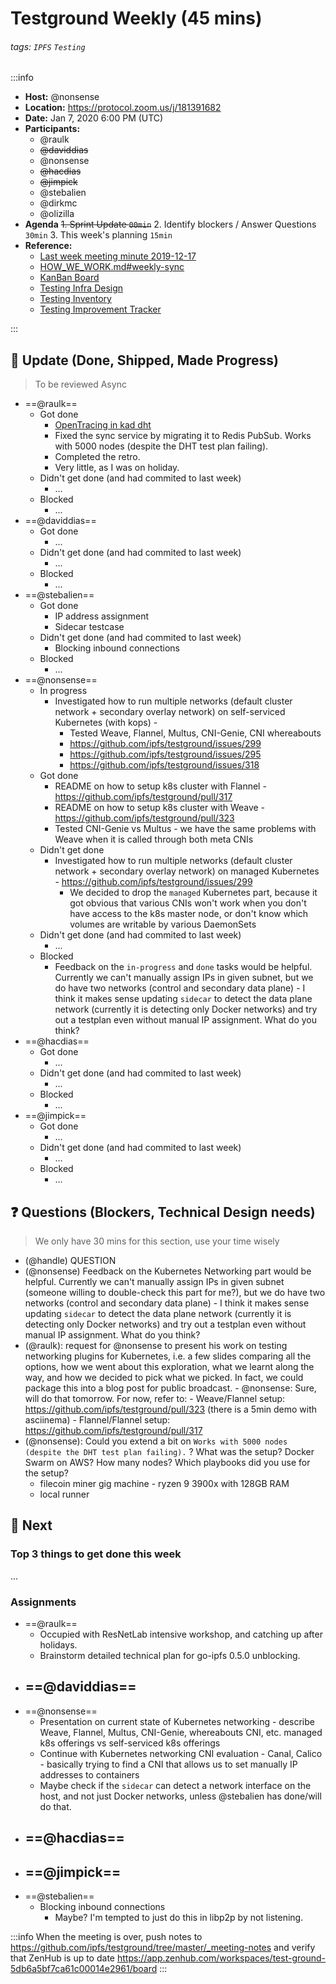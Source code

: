 Testground Weekly (45 mins)
===

###### tags: `IPFS` `Testing`

:::info
- **Host:** @nonsense
- **Location:** https://protocol.zoom.us/j/181391682
- **Date:** Jan 7, 2020 6:00 PM (UTC)
- **Participants:**
    - @raulk
    - ~~@daviddias~~
    - @nonsense
    - ~~@hacdias~~
    - ~~@jimpick~~
    - @stebalien
    - @dirkmc
    - @olizilla
- **Agenda**
  ~~1. Sprint Update `00min`~~
  2. Identify blockers / Answer Questions `30min`
  3. This week's planning `15min`
- **Reference:** 
  - [Last week meeting minute 2019-12-17](https://github.com/ipfs/testground/blob/master/_meeting-notes/2019-12-17.md)
  - [HOW_WE_WORK.md#weekly-sync](https://github.com/ipfs/testground/blob/master/docs/HOW_WE_WORK.md#weekly-sync)
  - [KanBan Board](https://app.zenhub.com/workspaces/test-ground-5db6a5bf7ca61c00014e2961/board)
  - [Testing Infra Design](https://github.com/ipfs/testground/blob/master/docs/SPEC.md)
  - [Testing Inventory](https://github.com/ipfs/testground/blob/master/docs/test-inventory.md)
  - [Testing Improvement Tracker](https://docs.google.com/spreadsheets/d/1xyqyGUF-oe3x9ln88YonVeOMWWdknik74lVgL_3dBY8/edit#gid=0)

:::

## :mega: Update (Done, Shipped, Made Progress)
> To be reviewed Async

- ==@raulk==
  - Got done
    - [OpenTracing in kad dht](https://github.com/libp2p/go-libp2p-kad-dht/compare/feat/tracing)
    - Fixed the sync service by migrating it to Redis PubSub. Works with 5000 nodes (despite the DHT test plan failing).
    - Completed the retro.
    - Very little, as I was on holiday.
  - Didn't get done (and had commited to last week)
    - ...
  - Blocked
    - ...
- ==@daviddias==
  - Got done
    - ...
  - Didn't get done (and had commited to last week)
    - ...
  - Blocked
    - ...
- ==@stebalien==
  - Got done
    - IP address assignment
    - Sidecar testcase
  - Didn't get done (and had commited to last week)
    - Blocking inbound connections
  - Blocked
    - ...
- ==@nonsense==
  - In progress
      - Investigated how to run multiple networks (default cluster network + secondary overlay network) on self-serviced Kubernetes (with kops) -
          - Tested Weave, Flannel, Multus, CNI-Genie, CNI whereabouts
          - https://github.com/ipfs/testground/issues/299
          - https://github.com/ipfs/testground/issues/295
          - https://github.com/ipfs/testground/issues/318
  - Got done
      - README on how to setup k8s cluster with Flannel - https://github.com/ipfs/testground/pull/317
      - README on how to setup k8s cluster with Weave - https://github.com/ipfs/testground/pull/323
      - Tested CNI-Genie vs Multus - we have the same problems with Weave when it is called through both meta CNIs
  - Didn't get done
      - Investigated how to run multiple networks (default cluster network + secondary overlay network) on managed Kubernetes - https://github.com/ipfs/testground/issues/299
          - We decided to drop the `managed` Kubernetes part, because it got obvious that various CNIs won't work when you don't have access to the k8s master node, or don't know which volumes are writable by various DaemonSets
  - Didn't get done (and had commited to last week)
    - ...
  - Blocked
    - Feedback on the `in-progress` and `done` tasks would be helpful. Currently we can't manually assign IPs in given subnet, but we do have two networks (control and secondary data plane) - I think it makes sense updating `sidecar` to detect the data plane network (currently it is detecting only Docker networks) and try out a testplan even without manual IP assignment. What do you think?
- ==@hacdias==
  - Got done
    - ...
  - Didn't get done (and had commited to last week)
    - ...
  - Blocked
    - ... 
- ==@jimpick==
  - Got done
    - ...
  - Didn't get done (and had commited to last week)
    - ...
  - Blocked
    - ...

## :question: Questions (Blockers, Technical Design needs)
> We only have 30 mins for this section, use your time wisely

- (@handle) QUESTION
- (@nonsense) Feedback on the Kubernetes Networking part would be helpful. Currently we can't manually assign IPs in given subnet (someone willing to double-check this part for me?), but we do have two networks (control and secondary data plane) - I think it makes sense updating `sidecar` to detect the data plane network (currently it is detecting only Docker networks) and try out a testplan even without manual IP assignment. What do you think?
- (@raulk): request for @nonsense to present his work on testing networking plugins for Kubernetes, i.e. a few slides comparing all the options, how we went about this exploration, what we learnt along the way, and how we decided to pick what we picked. In fact, we could package this into a blog post for public broadcast.
        - @nonsense: Sure, will do that tomorrow. For now, refer to:
            - Weave/Flannel setup: https://github.com/ipfs/testground/pull/323 (there is a 5min demo with asciinema)
            - Flannel/Flannel setup: https://github.com/ipfs/testground/pull/317
- (@nonsense): Could you extend a bit on `Works with 5000 nodes (despite the DHT test plan failing).` ? What was the setup? Docker Swarm on AWS? How many nodes? Which playbooks did you use for the setup?
    - filecoin miner gig machine - ryzen 9 3900x with 128GB RAM
    - local runner

## :dart: Next

### Top 3 things to get done this week

...

### Assignments

- ==@raulk==
  - Occupied with ResNetLab intensive workshop, and catching up after holidays.
  - Brainstorm detailed technical plan for go-ipfs 0.5.0 unblocking.
- ==@daviddias==
  - 
- ==@nonsense==
  - Presentation on current state of Kubernetes networking - describe Weave, Flannel, Multus, CNI-Genie, whereabouts CNI, etc. managed k8s offerings vs self-serviced k8s offerings
  - Continue with Kubernetes networking CNI evaluation - Canal, Calico - basically trying to find a CNI that allows us to set manually IP addresses to containers
  - Maybe check if the `sidecar` can detect a network interface on the host, and not just Docker networks, unless @stebalien has done/will do that.
- ==@hacdias==
  - 
- ==@jimpick==
  - 
- ==@stebalien==
  - Blocking inbound connections
      - Maybe? I'm tempted to just do this in libp2p by not listening.

:::info
When the meeting is over, push notes to https://github.com/ipfs/testground/tree/master/_meeting-notes and verify that ZenHub is up to date https://app.zenhub.com/workspaces/test-ground-5db6a5bf7ca61c00014e2961/board
:::

